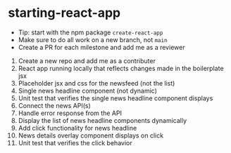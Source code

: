 # starting-react-app
* Tip: start with the npm package `create-react-app`
* Make sure to do all work on a new branch, not `main`
* Create a PR for each milestone and add me as a reviewer
1. Create a new repo and add me as a contributer
1. React app running locally that reflects changes made in the boilerplate jsx
1. Placeholder jsx and css for the newsfeed (not the list)
1. Single news headline component (not dynamic)
1. Unit test that verifies the single news headline component displays
1. Connect the news API(s)
1. Handle error response from the API
1. Display the list of news headline components dynamically
1. Add click functionality for news headline
1. News details overlay component displays on click
1. Unit test that verifies the click behavior 
